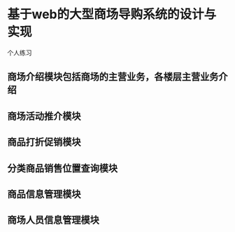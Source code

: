 # 基于web的大型商场导购系统的设计与实现
个人练习

## 商场介绍模块包括商场的主营业务，各楼层主营业务介绍
## 商场活动推介模块
## 商品打折促销模块
## 分类商品销售位置查询模块
## 商品信息管理模块
## 商场人员信息管理模块
